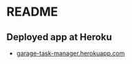 # README

## Deployed app at Heroku

* [garage-task-manager.herokuapp.com](https://garage-task-manager.herokuapp.com/)